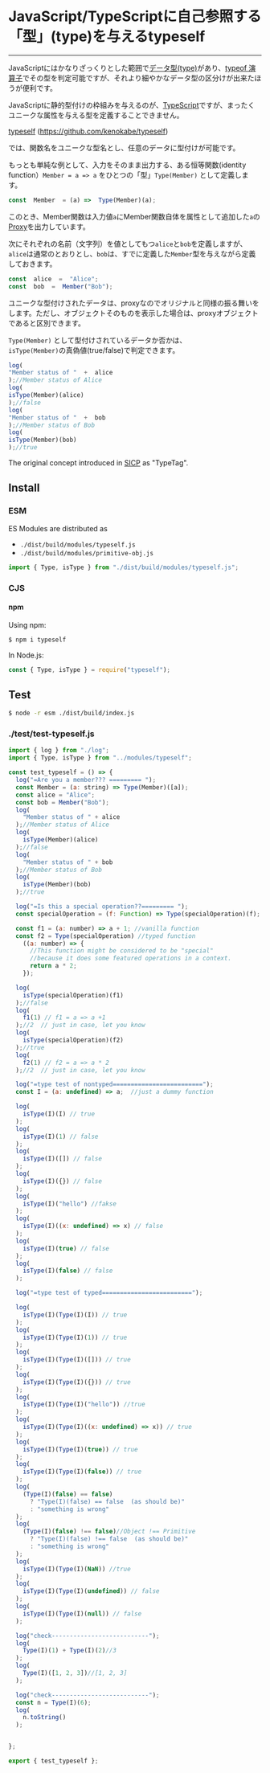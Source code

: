 # JavaScript/TypeScriptに自己参照する「型」(type)を与えるtypeself 

---

JavaScriptにはかなりざっくりとした範囲で[データ型(type)](https://developer.mozilla.org/ja/docs/Web/JavaScript/Guide/Grammar_and_types#Data_structures_and_types)があり、[typeof 演算子](https://developer.mozilla.org/ja/docs/Web/JavaScript/Reference/Operators/typeof)でその型を判定可能ですが、それより細やかなデータ型の区分けが出来たほうが便利です。

JavaScriptに静的型付けの枠組みを与えるのが、[TypeScript](http://www.typescriptlang.org/)ですが、まったくユニークな属性を与える型を定義することできません。

[typeself](https://www.npmjs.com/package/typeself) (https://github.com/kenokabe/typeself)

では、関数名をユニークな型名とし、任意のデータに型付けが可能です。


もっとも単純な例として、入力をそのまま出力する、ある恒等関数(identity function）`Member = a => a` をひとつの「型」`Type(Member)` として定義します。

```js
const  Member  = (a) =>  Type(Member)(a);
```

このとき、Member関数は入力値`a`にMember関数自体を属性として追加した`a`の[Proxy](https://developer.mozilla.org/en-US/docs/Web/JavaScript/Reference/Global_Objects/Proxy)を出力しています。

次にそれぞれの名前（文字列）を値としてもつ`alice`と`bob`を定義しますが、`alice`は通常のとおりとし、`bob`は、すでに定義した`Member`型を与えながら定義しておきます。

```js
const  alice  =  "Alice";
const  bob  =  Member("Bob");
```

ユニークな型付けされたデータは、proxyなのでオリジナルと同様の振る舞いをします。ただし、オブジェクトそのものを表示した場合は、proxyオブジェクトであると区別できます。

`Type(Member)`  として型付けされているデータか否かは、  
`isType(Member)`の真偽値(true/false)で判定できます。

```js
log(
"Member status of "  +  alice
);//Member status of Alice
log(
isType(Member)(alice)
);//false
log(
"Member status of "  +  bob
);//Member status of Bob
log(
isType(Member)(bob)
);//true
```

The original concept introduced in [SICP](http://mitpress.mit.edu/sites/default/files/sicp/index.html) as "TypeTag".
 
## Install
 
### ESM

ES Modules are distributed as

- `./dist/build/modules/typeself.js`
- `./dist/build/modules/primitive-obj.js`

```js
import { Type, isType } from "./dist/build/modules/typeself.js";
```

### CJS

#### npm

Using npm:

```sh
$ npm i typeself
```

In Node.js:

```js
const { Type, isType } = require("typeself");
```

## Test

```sh
$ node -r esm ./dist/build/index.js
```

### ./test/test-typeself.js


```js
import { log } from "./log";
import { Type, isType } from "../modules/typeself";

const test_typeself = () => {
  log("=Are you a member??? ========= ");
  const Member = (a: string) => Type(Member)([a]);
  const alice = "Alice";
  const bob = Member("Bob");
  log(
    "Member status of " + alice
  );//Member status of Alice
  log(
    isType(Member)(alice)
  );//false
  log(
    "Member status of " + bob
  );//Member status of Bob
  log(
    isType(Member)(bob)
  );//true

  log("=Is this a special operation??========= ");
  const specialOperation = (f: Function) => Type(specialOperation)(f);

  const f1 = (a: number) => a + 1; //vanilla function
  const f2 = Type(specialOperation) //typed function
    ((a: number) => {
      //This function might be considered to be "special" 
      //because it does some featured operations in a context.
      return a * 2;
    });

  log(
    isType(specialOperation)(f1)
  );//false
  log(
    f1(1) // f1 = a => a +1
  );//2  // just in case, let you know
  log(
    isType(specialOperation)(f2)
  );//true
  log(
    f2(1) // f2 = a => a * 2
  );//2  // just in case, let you know

  log("=type test of nontyped=========================");
  const I = (a: undefined) => a;  //just a dummy function

  log(
    isType(I)(I) // true
  );
  log(
    isType(I)(1) // false
  );
  log(
    isType(I)([]) // false
  );
  log(
    isType(I)({}) // false
  );
  log(
    isType(I)("hello") //fakse
  );
  log(
    isType(I)((x: undefined) => x) // false
  );
  log(
    isType(I)(true) // false
  );
  log(
    isType(I)(false) // false
  );

  log("=type test of typed=========================");

  log(
    isType(I)(Type(I)(I)) // true
  );
  log(
    isType(I)(Type(I)(1)) // true
  );
  log(
    isType(I)(Type(I)([])) // true
  );
  log(
    isType(I)(Type(I)({})) // true
  );
  log(
    isType(I)(Type(I)("hello")) //true
  );
  log(
    isType(I)(Type(I)((x: undefined) => x)) // true
  );
  log(
    isType(I)(Type(I)(true)) // true
  );
  log(
    isType(I)(Type(I)(false)) // true
  );
  log(
    (Type(I)(false) == false)
      ? "Type(I)(false) == false  (as should be)"
      : "something is wrong"
  );
  log(
    (Type(I)(false) !== false)//Object !== Primitive
      ? "Type(I)(false) !== false  (as should be)"
      : "something is wrong"
  );
  log(
    isType(I)(Type(I)(NaN)) //true
  );
  log(
    isType(I)(Type(I)(undefined)) // false
  );
  log(
    isType(I)(Type(I)(null)) // false
  );

  log("check---------------------------");
  log(
    Type(I)(1) + Type(I)(2)//3
  );
  log(
    Type(I)([1, 2, 3])//[1, 2, 3]
  );

  log("check---------------------------");
  const n = Type(I)(6);
  log(
    n.toString()
  );


};

export { test_typeself };
```
<!--stackedit_data:
eyJoaXN0b3J5IjpbLTQwNzUyMDcxMywyMTE0NjA2Mjk4LC00OD
g5MDA5MjIsMTEwMTA0MjA5MSwtMTAxMjAwMTU2NywxMDg0OTMw
MzcyLC0xNzk1MDgyMzY2LC05MjMzMDI1MDksLTY2NDA4MjIzNy
wtMjQwMjczMTc2LC0xMjE1ODQyNDQyLDExMDMzMTYxMCwxMzI0
ODM2NzgsLTQ3NDA1NTcwMywxNTU0MjA0NjUyXX0=
-->